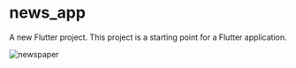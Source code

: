 # news_app

A new Flutter project.
This project is a starting point for a Flutter application.

![newspaper](https://github.com/hazemAmr0/News-App/assets/109316536/5f1af49f-b4f7-4133-acab-792d48168b49)
